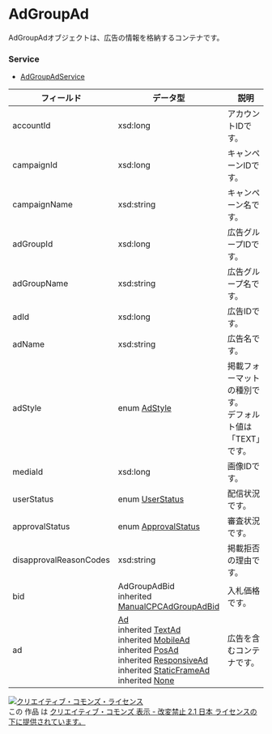 # AdGroupAd
AdGroupAdオブジェクトは、広告の情報を格納するコンテナです。
### Service
+ [AdGroupAdService](../services/AdGroupAdService.md)

| フィールド | データ型 | 説明 | 
|---|---|---|
| accountId| xsd:long| アカウントIDです。 |
| campaignId| xsd:long| キャンペーンIDです。 |
| campaignName| xsd:string| キャンペーン名です。 |
| adGroupId| xsd:long| 広告グループIDです。 |
| adGroupName| xsd:string| 広告グループ名です。 |
| adId| xsd:long| 広告IDです。 |
| adName| xsd:string| 広告名です。 |
| adStyle| enum <a href="../data/AdStyle.md">AdStyle</a>| 掲載フォーマットの種別です。<br>デフォルト値は「TEXT」です。 |
| mediaId| xsd:long| 画像IDです。 |
| userStatus| enum <a href="../data/UserStatus.md">UserStatus</a>| 配信状況です。 |
| approvalStatus| enum <a href="../data/ApprovalStatus.md">ApprovalStatus</a>| 審査状況です。 |
| disapprovalReasonCodes| xsd:string| 掲載拒否の理由です。 |
| bid| AdGroupAdBid<br>inherited <a href="../data/ManualCPCAdGroupAdBid.md">ManualCPCAdGroupAdBid</a>| 入札価格です。 |
| ad| <a href="../data/Ad.md">Ad</a><br>inherited <a href="../data/TextAd.md">TextAd</a><br>inherited <a href="../data/MobileAd.md">MobileAd</a><br>inherited <a href="../data/PosAd.md">PosAd</a><br>inherited <a href="../data/ResponsiveAd.md">ResponsiveAd</a><br>inherited <a href="../data/StaticFrameAd.md">StaticFrameAd</a><br>inherited <a href="../data/None.md">None</a>| 広告を含むコンテナです。 |
<a rel="license" href="http://creativecommons.org/licenses/by-nd/2.1/jp/"><img alt="クリエイティブ・コモンズ・ライセンス" style="border-width:0" src="https://i.creativecommons.org/l/by-nd/2.1/jp/88x31.png" /></a><br />この 作品 は <a rel="license" href="http://creativecommons.org/licenses/by-nd/2.1/jp/">クリエイティブ・コモンズ 表示 - 改変禁止 2.1 日本 ライセンスの下に提供されています。</a>
